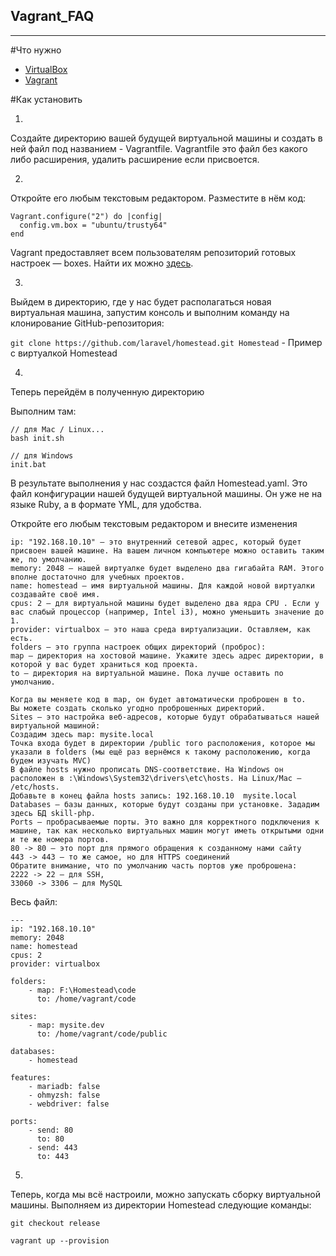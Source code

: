 ## Vagrant_FAQ

---

#Что нужно

- [VirtualBox](https://www.virtualbox.org/wiki/Downloads)
- [Vagrant](https://www.vagrantup.com/downloads)

#Как установить

1. 

Создайте директорию вашей будущей виртуальной машины и создать в ней файл под названием - Vagrantfile. Vagrantfile это файл без какого либо расширения, удалить расширение если присвоется.

2. 

Откройте его любым текстовым редактором. Разместите в нём код:

```
Vagrant.configure("2") do |config|
  config.vm.box = "ubuntu/trusty64"
end
```

Vagrant предоставляет всем пользователям репозиторий готовых настроек — boxes. Найти их можно [здесь](https://app.vagrantup.com/boxes/search).

3. 

Выйдем в директорию, где у нас будет располагаться новая виртуальная машина, запустим консоль и выполним команду на клонирование GitHub-репозитория:

`git clone https://github.com/laravel/homestead.git Homestead` - Пример с виртуалкой Homestead 

4. 

Теперь перейдём в полученную директорию

Выполним там:

```
// для Mac / Linux...
bash init.sh

// для Windows
init.bat
```

В результате выполнения у нас создастся файл Homestead.yaml. Это файл конфигурации нашей будущей виртуальной машины. Он уже не на языке Ruby, а в формате YML, для удобства.

Откройте его любым текстовым редактором и внесите изменения

```
ip: "192.168.10.10" — это внутренний сетевой адрес, который будет присвоен вашей машине. На вашем личном компьютере можно оставить таким же, по умолчанию.
memory: 2048 — нашей виртуалке будет выделено два гигабайта RAM. Этого вполне достаточно для учебных проектов.
name: homestead — имя виртуальной машины. Для каждой новой виртуалки создавайте своё имя.
cpus: 2 — для виртуальной машины будет выделено два ядра CPU . Если у вас слабый процессор (например, Intel i3), можно уменьшить значение до 1.
provider: virtualbox — это наша среда виртуализации. Оставляем, как есть.
folders — это группа настроек общих директорий (проброс):
map — директория на хостовой машине. Укажите здесь адрес директории, в которой у вас будет храниться код проекта.
to — директория на виртуальной машине. Пока лучше оставить по умолчанию.

Когда вы меняете код в map, он будет автоматически проброшен в to.
Вы можете создать сколько угодно проброшенных директорий.
Sites — это настройка веб-адресов, которые будут обрабатываться нашей виртуальной машиной:
Создадим здесь map: mysite.local
Точка входа будет в директории /public того расположения, которое мы указали в folders (мы ещё раз вернёмся к такому расположению, когда будем изучать MVC)
В файле hosts нужно прописать DNS-соответствие. На Windows он расположен в :\Windows\System32\drivers\etc\hosts. На Linux/Mac — /etc/hosts.
Добавьте в конец файла hosts запись: 192.168.10.10  mysite.local
Databases — базы данных, которые будут созданы при установке. Зададим здесь БД skill-php.
Ports — пробрасываемые порты. Это важно для корректного подключения к машине, так как несколько виртуальных машин могут иметь открытыми одни и те же номера портов.
80 -> 80 — это порт для прямого обращения к созданному нами сайту
443 -> 443 — то же самое, но для HTTPS соединений
Обратите внимание, что по умолчанию часть портов уже проброшена:
2222 -> 22 – для SSH,
33060 -> 3306 – для MySQL
```

Весь файл:

```
---
ip: "192.168.10.10"
memory: 2048
name: homestead
cpus: 2
provider: virtualbox

folders:
    - map: F:\Homestead\code
      to: /home/vagrant/code

sites:
    - map: mysite.dev
      to: /home/vagrant/code/public

databases:
    - homestead

features:
    - mariadb: false
    - ohmyzsh: false
    - webdriver: false

ports:
    - send: 80
      to: 80
    - send: 443
      to: 443
```

5.

Теперь, когда мы всё настроили, можно запускать сборку виртуальной машины. Выполняем из директории Homestead следующие команды:


`git checkout release`

`vagrant up --provision`



